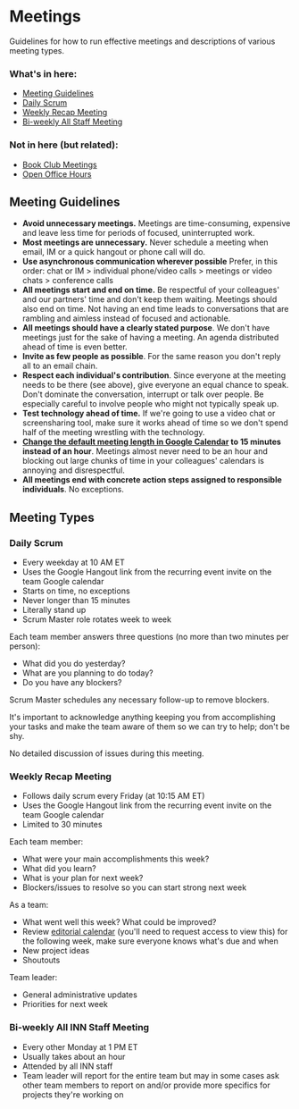 # Meetings 

Guidelines for how to run effective meetings and descriptions of various meeting types.

### What's in here:
-  [Meeting Guidelines](#guidelines)
-  [Daily Scrum](#scrum)
-  [Weekly Recap Meeting](#recap)
-  [Bi-weekly All Staff Meeting](#staff-meeting)

### Not in here (but related):
-  [Book Club Meetings](/projects/book-club/)
-  [Open Office Hours](/projects/office-hours/)


<a id="guidelines"></a>
## Meeting Guidelines

-  **Avoid unnecessary meetings.** Meetings are time-consuming, expensive and leave less time for periods of focused, uninterrupted work. 
-  **Most meetings are unnecessary.** Never schedule a meeting when email, IM or a quick hangout or phone call will do.
-  **Use asynchronous communication wherever possible** Prefer, in this order: chat or IM > individual phone/video calls > meetings or video chats > conference calls
-  **All meetings start and end on time.** Be respectful of your colleagues' and our partners' time and don't keep them waiting. Meetings should also end on time. Not having an end time leads to conversations that are rambling and aimless instead of focused and actionable.
-  **All meetings should have a clearly stated purpose**. We don't have meetings just for the sake of having a meeting. An agenda distributed ahead of time is even better.
-  **Invite as few people as possible**. For the same reason you don't reply all to an email chain.
-  **Respect each individual's contribution**. Since everyone at the meeting needs to be there (see above), give everyone an equal chance to speak. Don't dominate the conversation, interrupt or talk over people. Be especially careful to involve people who might not typically speak up.
-  **Test technology ahead of time.** If we're going to use a video chat or screensharing tool, make sure it works ahead of time so we don't spend half of the meeting wrestling with the technology.
-  **[Change the default meeting length in Google Calendar](http://gmailblog.blogspot.com/2011/06/change-google-calendars-default-meeting.html) to 15 minutes instead of an hour**. Meetings almost never need to be an hour and blocking out large chunks of time in your colleagues' calendars is annoying and disrespectful.
-  **All meetings end with concrete action steps assigned to responsible individuals**. No exceptions.

## Meeting Types

<a id="scrum"></a>
### Daily Scrum

-  Every weekday at 10 AM ET
-  Uses the Google Hangout link from the recurring event invite on the team Google calendar
-  Starts on time, no exceptions
-  Never longer than 15 minutes
-  Literally stand up
-  Scrum Master role rotates week to week

Each team member answers three questions (no more than two minutes per person):

-  What did you do yesterday?
-  What are you planning to do today?
-  Do you have any blockers?

Scrum Master schedules any necessary follow-up to remove blockers.

It's important to acknowledge anything keeping you from accomplishing your tasks and make the team aware of them so we can try to help; don't be shy.

No detailed discussion of issues during this meeting.


<a id="recap"></a>
### Weekly Recap Meeting

-  Follows daily scrum every Friday (at 10:15 AM ET)
-  Uses the Google Hangout link from the recurring event invite on the team Google calendar
-  Limited to 30 minutes

Each team member:

-  What were your main accomplishments this week?
-  What did you learn?
-  What is your plan for next week?
-  Blockers/issues to resolve so you can start strong next week

As a team:

-  What went well this week? What could be improved?
-  Review [editorial calendar](https://docs.google.com/spreadsheets/d/1nJ2LAfQRzbDpxDfhpwfJo_a4DFM5-T4GDzRpj2t6qvk/edit#gid=0) (you'll need to request access to view this) for the following week, make sure everyone knows what's due and when
-  New project ideas
-  Shoutouts

Team leader:

-  General administrative updates
-  Priorities for next week


<a id="staff-meeting"></a>
### Bi-weekly All INN Staff Meeting

-  Every other Monday at 1 PM ET
-  Usually takes about an hour
-  Attended by all INN staff
-  Team leader will report for the entire team but may in some cases ask other team members to report on and/or provide more specifics for projects they're working on




